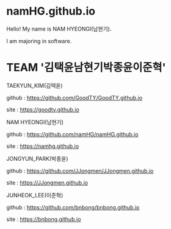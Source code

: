 # namHG.github.io

Hello! My name is NAM HYEONGI(남현기).

I am majoring in software.


# TEAM  '김택윤남현기박종윤이준혁'

TAEKYUN_KIM(김택윤)

github : https://github.com/GoodTY/GoodTY.github.io

site : https://goodty.github.io

NAM HYEONGI(남현기)

github : https://github.com/namHG/namHG.github.io

site : https://namhg.github.io

JONGYUN_PARK(박종윤)

github : https://github.com/JJongmen/JJongmen.github.io

site : https://JJongmen.github.io

JUNHEOK_LEE(이준혁)

github : https://github.com/bnbong/bnbong.github.io

site : https://bnbong.github.io
